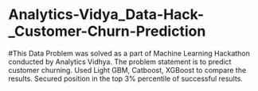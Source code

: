 # Analytics-Vidya_Data-Hack-_Customer-Churn-Prediction
#This Data Problem was solved as a part of Machine Learning Hackathon conducted by Analytics Vidhya. The problem statement is to predict customer churning. Used Light GBM, Catboost, XGBoost to compare the results. Secured position in the top 3% percentile of successful results.
